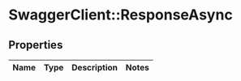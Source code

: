 # SwaggerClient::ResponseAsync

## Properties
Name | Type | Description | Notes
------------ | ------------- | ------------- | -------------

